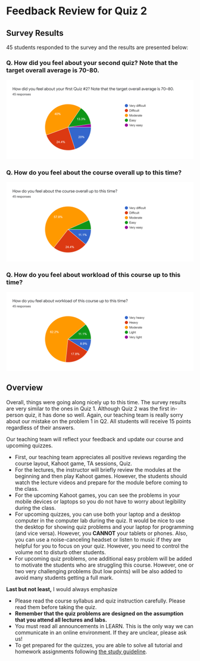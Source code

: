 # Feedback Review for Quiz 2


## Survey Results
45 students responded to the survey and the results are presented below: 

### Q. How did you feel about your second quiz? Note that the target overall average is 70-80.
![](img/q2_graph1.png)
### Q. How do you feel about the course overall up to this time?
![](img/q2_graph2.png)
### Q. How do you feel about workload of this course up to this time?
![](img/q2_graph3.png)

## Overview
Overall, things were going along nicely up to this time. The survey results are very similar to the ones in Quiz 1. Although Quiz 2 was the first in-person quiz, it has done so well. Again, our teaching team is really sorry about our mistake on the problem 1 in Q2. All students will receive 15 points regardless of their answers.

Our teaching team will reflect your feedback and update our course and upcoming quizzes. 

* First, our teaching team appreciates all positive reviews regarding the course layout, Kahoot game, TA sessions, Quiz. 
* For the lectures, the instructor will briefly review the modules at the beginning and then play Kahoot games. However, the students should watch the lecture videos and prepare for the module before coming to the class.
* For the upcoming Kahoot games, you can see the problems in your mobile devices or laptops so you do not have to worry about legibility during the class. 
* For upcoming quizzes, you can use both your laptop and a desktop computer in the computer lab during the quiz. It would be nice to use the desktop for showing quiz problems and your laptop for programming (and vice versa). However, you **CANNOT** your tablets or phones. Also, you can use a noise-canceling headset or listen to music if they are helpful for you to focus on your quiz. However, you need to control the volume not to disturb other students.
* For upcoming quiz problems, one additional easy problem will be added to motivate the students who are struggling this course. However, one or two very challenging problems (but low points) will be also added to avoid many students getting a full mark. 
 
**Last but not least,** I would always emphasize 
* Please read the course syllabus and quiz instruction carefully. Please read them before taking the quiz.
* **Remember that the quiz problems are designed on the assumption that you attend all lectures and labs.** 
* You must read all announcements in LEARN. This is the only way we can communicate in an online environment. If they are unclear, please ask us! 
* To get prepared for the quizzes, you are able to solve all tutorial and homework assignments following [the study guideline](https://github.com/chulminy/AE_ENVE_GEOE_121#tutorial).


